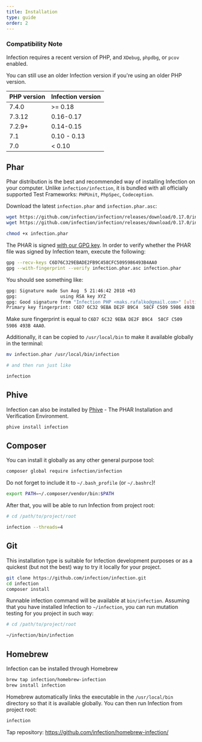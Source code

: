 ```yaml
---
title: Installation
type: guide
order: 2
---
```


### Compatibility Note

Infection requires a recent version of PHP, and `XDebug`, `phpdbg`, or `pcov` enabled.

You can still use an older Infection version if you're using an older PHP version.

| PHP version | Infection version |
|---|---|
| 7.4.0 | >= 0.18 |
| 7.3.12 | 0.16-0.17 |
| 7.2.9+ | 0.14-0.15 |
| 7.1 | 0.10 - 0.13 |
| 7.0 | < 0.10 |

## Phar

Phar distribution is the best and recommended way of installing Infection on your computer. Unlike `infection/infection`, it is bundled with all officially supported Test Frameworks: `PHPUnit`, `PhpSpec`, `Codeception`.

Download the latest `infection.phar` and `infection.phar.asc`:

``` bash
wget https://github.com/infection/infection/releases/download/0.17.0/infection.phar
wget https://github.com/infection/infection/releases/download/0.17.0/infection.phar.asc

chmod +x infection.phar
```

The PHAR is signed [with our GPG key](/files/infection.pub). In order to verify whether the PHAR file was signed by Infection team, execute the following:

```bash
gpg --recv-keys C6D76C329EBADE2FB9C458CFC5095986493B4AA0
gpg --with-fingerprint --verify infection.phar.asc infection.phar
```

You should see something like:

```bash
gpg: Signature made Sun Aug  5 21:46:42 2018 +03
gpg:                using RSA key XYZ
gpg: Good signature from "Infection PHP <maks.rafalko@gmail.com>" [ultimate]
Primary key fingerprint: C6D7 6C32 9EBA DE2F B9C4  58CF C509 5986 493B 4AA0
```

Make sure fingerprint is equal to `C6D7 6C32 9EBA DE2F B9C4  58CF C509 5986 493B 4AA0`.

Additionally, it can be copied to `/usr/local/bin` to make it available globally in the terminal:
 
``` bash
mv infection.phar /usr/local/bin/infection

# and then run just like

infection
```

## Phive

Infection can also be installed by [Phive](https://phar.io/) - The PHAR Installation and Verification Environment.

```bash
phive install infection
```

## Composer

You can install it globally as any other general purpose tool:

``` bash
composer global require infection/infection
```

Do not forget to include it to `~/.bash_profile` (or `~/.bashrc`)!

``` bash
export PATH=~/.composer/vendor/bin:$PATH
```

After that, you will be able to run Infection from project root:

``` bash
# cd /path/to/project/root

infection --threads=4
```

## Git

<p class="tip">This installation type is suitable for Infection development purposes or as a quickest (but not the best) way to try it locally for your project. </p>

``` bash
git clone https://github.com/infection/infection.git
cd infection
composer install
```

Runnable infection command will be available at `bin/infection`. Assuming that you have installed Infection to `~/infection`, you can run mutation testing for you project in such way:

``` bash
# cd /path/to/project/root

~/infection/bin/infection
```

## Homebrew

Infection can be installed through Homebrew

``` bash
brew tap infection/homebrew-infection
brew install infection
```

Homebrew automatically links the executable in the `/usr/local/bin` directory so that it is available globally.
You can then run Infection from project root:

``` bash
infection
```

Tap repository: https://github.com/infection/homebrew-infection/

